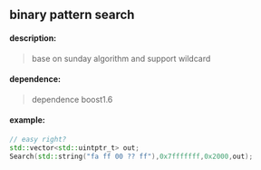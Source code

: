 ## binary pattern search
#### description:
> base on sunday algorithm and support
> wildcard

#### dependence:
> dependence boost1.6

#### example:
```c++
// easy right?
std::vector<std::uintptr_t> out;
Search(std::string("fa ff 00 ?? ff"),0x7fffffff,0x2000,out);
```